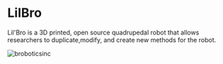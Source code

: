 # LilBro
Lil'Bro is a 3D printed, open source quadrupedal robot that allows researchers to duplicate,modify, and create new methods for the robot. 


![broboticsinc](https://user-images.githubusercontent.com/47543484/52599146-7138fc00-2e1d-11e9-9afe-07cbb3af1ec2.jpg)
